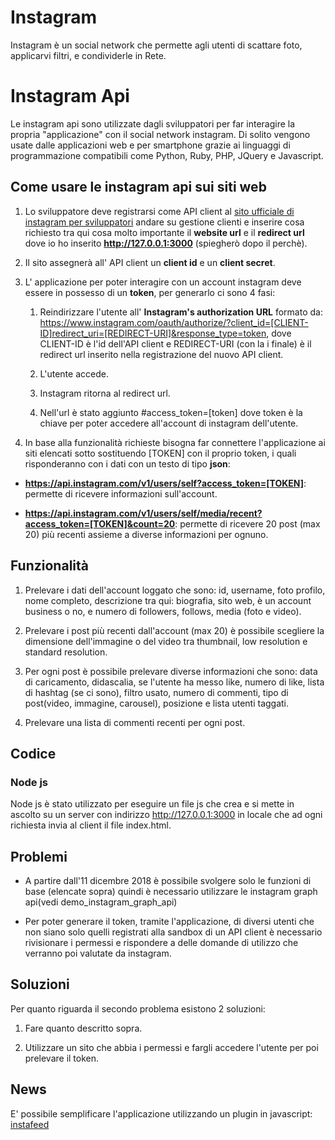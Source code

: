 # Instagram

Instagram è un social network che permette agli utenti di scattare foto, applicarvi filtri, e condividerle in Rete.

# Instagram Api

Le instagram api sono utilizzate dagli sviluppatori per far interagire la propria "applicazione" con il social network instagram.
Di solito vengono usate dalle applicazioni web e per smartphone grazie ai linguaggi di programmazione compatibili come Python, Ruby, PHP, JQuery e Javascript.

## Come usare le instagram api sui siti web

1. Lo sviluppatore deve registrarsi come API client al [sito ufficiale di instagram per sviluppatori](https://www.instagram.com/developer/clients/register/) andare su gestione clienti e inserire cosa richiesto tra qui cosa molto importante il **website url** e il **redirect url** dove io ho inserito **http://127.0.0.1:3000** (spiegherò dopo il perchè).

2. Il sito assegnerà all' API client un **client id** e un **client secret**.

3. L' applicazione per poter interagire con un account instagram deve essere in possesso di un **token**, per generarlo ci sono 4 fasi:

    1. Reindirizzare l'utente all' **Instagram's authorization URL** formato da: https://www.instagram.com/oauth/authorize/?client_id=[CLIENT-ID]redirect_uri=[REDIRECT-URI]&response_type=token, dove CLIENT-ID è l'id dell'API client e REDIRECT-URI (con la i finale) è il redirect url inserito nella registrazione del nuovo API client.

    2. L'utente accede.

    3. Instagram ritorna al redirect url.

    4. Nell'url è stato aggiunto #access_token=[token] dove token è la chiave per poter accedere all'account di instagram dell'utente.

4. In base alla funzionalità richieste bisogna far connettere l'applicazione ai siti elencati sotto sostituendo [TOKEN] con il proprio token, i quali risponderanno con i dati con un testo di tipo **json**:

* **https://api.instagram.com/v1/users/self?access_token=[TOKEN]**: permette di ricevere informazioni sull'account.

* **https://api.instagram.com/v1/users/self/media/recent?access_token=[TOKEN]&count=20**: permette di ricevere 20 post (max 20) più recenti assieme a diverse informazioni per ognuno.

## Funzionalità

1. Prelevare i dati dell'account loggato che sono: id, username, foto profilo, nome completo, descrizione tra qui: biografia, sito web, è un account business o no, e numero di followers, follows, media (foto e video).

2. Prelevare i post più recenti dall'account (max 20) è possibile scegliere la dimensione dell'immagine o del video tra thumbnail, low resolution e standard resolution.

3. Per ogni post è possibile prelevare diverse informazioni che sono: data di caricamento, didascalia, se l'utente ha messo like, numero di like, lista di hashtag (se ci sono), filtro usato, numero di commenti, tipo di post(video, immagine, carousel), posizione e lista utenti taggati.

4. Prelevare una lista di commenti recenti per ogni post.

## Codice

### Node js

Node js è stato utilizzato per eseguire un file js che crea e si mette in ascolto su un server con indirizzo http://127.0.0.1:3000 in locale che ad ogni richiesta invia al client il file index.html.

## Problemi

* A partire dall'11 dicembre 2018 è possibile svolgere solo le funzioni di base (elencate sopra) quindi è necessario utilizzare le instagram graph api(vedi demo_instagram_graph_api)

* Per poter generare il token, tramite l'applicazione, di diversi utenti che non siano solo quelli registrati alla sandbox di un API client è necessario rivisionare i permessi e rispondere a delle domande di utilizzo che verranno poi valutate da instagram.

## Soluzioni 

Per quanto riguarda il secondo problema esistono 2 soluzioni:

1. Fare quanto descritto sopra.

2. Utilizzare un sito che abbia i permessi e fargli accedere l'utente per poi prelevare il token.

## News

E' possibile semplificare l'applicazione utilizzando un plugin in javascript: [instafeed](http://instafeedjs.com/)


